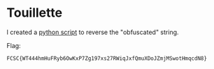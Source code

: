 # Touillette

I created a [python script](./backward.py) to reverse the "obfuscated" string.


Flag: 
```
FCSC{WT444hmHuFRyb6OwKxP7Zg197xs27RWiqJxfQmuXDoJZmjMSwotHmqcdN8}
```



